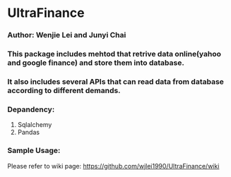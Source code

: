 # UltraFinance
### Author: Wenjie Lei and Junyi Chai
### This package includes mehtod that retrive data online(yahoo and google finance) and store them into database.
### It also includes several APIs that can read data from database according to different demands.

### Depandency:
1. Sqlalchemy
2. Pandas

### Sample Usage:
Please refer to wiki page: https://github.com/wjlei1990/UltraFinance/wiki
